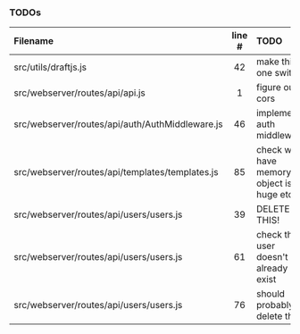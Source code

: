 ### TODOs
| Filename | line # | TODO
|:------|:------:|:------
| src/utils/draftjs.js | 42 | make this one switch
| src/webserver/routes/api/api.js | 1 | figure out cors
| src/webserver/routes/api/auth/AuthMiddleware.js | 46 | implement auth middleware
| src/webserver/routes/api/templates/templates.js | 85 | check we have memory - object isnt huge etc
| src/webserver/routes/api/users/users.js | 39 | DELETE THIS!
| src/webserver/routes/api/users/users.js | 61 | check the user doesn't already exist
| src/webserver/routes/api/users/users.js | 76 | should probably delete this